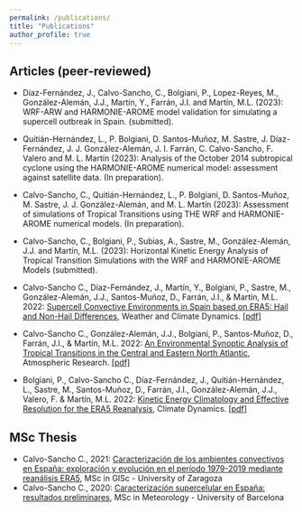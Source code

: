 ```yaml
---
permalink: /publications/
title: "Publications"
author_profile: true
---
```



Articles (peer-reviewed)
---------------
- Díaz-Fernández, J., Calvo-Sancho, C., Bolgiani, P., Lopez-Reyes, M., González-Alemán, J.J., Martín, Y., Farrán, J.I. and Martín, M.L. (2023): WRF-ARW and HARMONIE-AROME model validation for simulating a supercell outbreak in Spain. (submitted). 

- Quitián-Hernández, L., P. Bolgiani, D. Santos-Muñoz, M. Sastre, J. Díaz-Fernández, J. J. González-Alemán, J. I. Farrán, C. Calvo-Sancho, F. Valero and M. L. Martín (2023): Analysis of the October 2014 subtropical cyclone using the HARMONIE-AROME numerical model: assessment against satellite data. (In preparation). 

- Calvo-Sancho, C., Quitián-Hernández, L., P. Bolgiani, D. Santos-Muñoz, M. Sastre, J. J. González-Alemán, and M. L. Martín (2023): Assessment of simulations of Tropical Transitions using THE WRF and HARMONIE-AROME numerical models. (In preparation). 

- Calvo-Sancho, C., Bolgiani, P., Subias, A., Sastre, M., González-Alemán, J.J. and Martín, M.L. (2023): Horizontal Kinetic Energy Analysis of Tropical Transition Simulations with the WRF and HARMONIE-AROME Models (submitted). 


- Calvo-Sancho C., Díaz-Fernández, J., Martín, Y., Bolgiani, P.,  Sastre, M., González-Alemán, J.J., Santos-Muñoz, D., Farrán, J.I., & Martín, M.L. 2022: [Supercell Convective Environments in Spain based on ERA5: Hail and Non-Hail Differences](https://doi.org/10.5194/wcd-3-1021-2022), Weather and Climate Dynamics. [[pdf]](http://ccalvosa.github.io/files/CalvoSancho_et_al_2022b.pdf)

- Calvo-Sancho C., González-Alemán, J.J., Bolgiani, P., Santos-Muñoz, D., Farrán, J.I., & Martín, M.L. 2022: [An Environmental Synoptic Analysis of Tropical Transitions in the Central and Eastern North Atlantic](https://doi.org/10.1016/j.atmosres.2022.106353), Atmospheric Research. [[pdf]](http://ccalvosa.github.io/files/CalvoSancho_et_al_2022.pdf)

- Bolgiani, P., Calvo-Sancho C., Díaz-Fernández, J., Quitián-Hernández, L., Sastre, M., Santos-Muñoz, D., Farrán, J.I., González-Alemán, J.J., Valero, F. & Martín, M.L. 2022: [Kinetic Energy Climatology and Effective Resolution for the ERA5 Reanalysis](https://doi.org/10.1007/s00382-022-06154-y), Climate Dynamics. [[pdf]](http://ccalvosa.github.io/files/Bolgiani_et_al_2022.pdf)


MSc Thesis
---------------

- Calvo-Sancho C., 2021: [Caracterización de los ambientes convectivos en España: exploración y evolución en el período 1979-2019 mediante reanálisis ERA5](http://ccalvosa.github.io/files/CalvoSancho_Carlos_MasterThesis2021.pdf), MSc in GISc - University of Zaragoza
- Calvo-Sancho C., 2020: [Caracterización supercelular en España: resultados preliminares](http://ccalvosa.github.io/files/CalvoSanchoCarlos_MasterThesis2020.pdf), MSc in Meteorology - University of Barcelona
